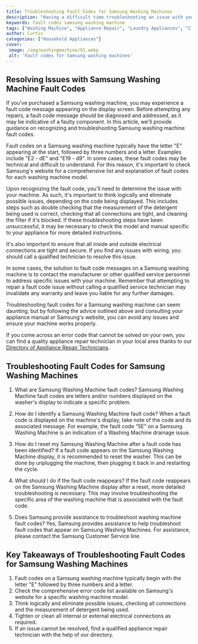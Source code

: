 ```yaml
---
title: Troubleshooting Fault Codes for Samsung Washing Machines
description: "Having a difficult time troubleshooting an issue with your Samsung Washing Machine Learn how to decode and troubleshoot the fault codes associated with Samsung Washing Machines for quick resolution of the issue"
keywords: fault codes samsung washing machine
tags: ["Washing Machine", "Appliance Repair", "Laundry Appliances", "Clean Appliance", "Appliance Brand"]
author: Curtis
categories: ["Household Appliances"]
cover: 
 image: /img/washingmachine/91.webp
 alt: 'Fault codes for Samsung washing machines'
---
```

## Resolving Issues with Samsung Washing Machine Fault Codes

If you've purchased a Samsung washing machine, you may experience a fault code message appearing on the display screen. Before attempting any repairs, a fault code message should be diagnosed and addressed, as it may be indicative of a faulty component. In this article, we'll provide guidance on recognizing and troubleshooting Samsung washing machine fault codes.

Fault codes on a Samsung washing machine typically have the letter "E" appearing at the start, followed by three numbers and a letter. Examples include "E2 - dE" and "E19 - d9". In some cases, these fault codes may be technical and difficult to understand. For this reason, it's important to check Samsung's website for a comprehensive list and explanation of fault codes for each washing machine model.

Upon recognizing the fault code, you'll need to determine the issue with your machine. As such, it's important to think logically and eliminate possible issues, depending on the code being displayed. This includes steps such as double checking that the measurement of the detergent being used is correct, checking that all connections are tight, and cleaning the filter if it's blocked. If these troubleshooting steps have been unsuccessful, it may be necessary to check the model and manual specific to your appliance for more detailed instructions.

It's also important to ensure that all inside and outside electrical connections are tight and secure. If you find any issues with wiring, you should call a qualified technician to resolve this issue. 

In some cases, the solution to fault code messages on a Samsung washing machine is to contact the manufacturer or other qualified service personnel to address specific issues with your machine. Remember that attempting to repair a fault code issue without calling a qualified service technician may invalidate any warranty and leave you liable for any further damages.

Troubleshooting fault codes for a Samsung washing machine can seem daunting, but by following the advice outlined above and consulting your appliance manual or Samsung's website, you can avoid any issues and ensure your machine works properly. 

If you come across an error code that cannot be solved on your own, you can find a quality appliance repair technician in your local area thanks to our [Directory of Appliance Repair Technicians](./pages/appliance-repair-technicians).

## Troubleshooting Fault Codes for Samsung Washing Machines

1. What are Samsung Washing Machine fault codes?
Samsung Washing Machine fault codes are letters and/or numbers displayed on the washer's display to indicate a specific problem.

2. How do I identify a Samsung Washing Machine fault code?
When a fault code is displayed on the machine's display, take note of the code and its associated message. For example, the fault code “5E” on a Samsung Washing Machine is an indication of a Washing Machine drainage issue.

3. How do I reset my Samsung Washing Machine after a fault code has been identified?
If a fault code appears on the Samsung Washing Machine display, it is recommended to reset the washer. This can be done by unplugging the machine, then plugging it back in and restarting the cycle.

4. What should I do if the fault code reappears?
If the fault code reappears on the Samsung Washing Machine display after a reset, more detailed troubleshooting is necessary. This may involve troubleshooting the specific area of the washing machine that is associated with the fault code.

5. Does Samsung provide assistance to troubleshoot washing machine fault codes?
Yes, Samsung provides assistance to help troubleshoot fault codes that appear on Samsung Washing Machines. For assistance, please contact the Samsung Customer Service line.

## Key Takeaways of Troubleshooting Fault Codes for Samsung Washing Machines
1. Fault codes on a Samsung washing machine typically begin with the letter "E" followed by three numbers and a letter. 
2. Check the comprehensive error code list available on Samsung's website for a specific washing machine model.
3. Think logically and eliminate possible issues, checking all connections and the measurement of detergent being used. 
4. Tighten or clean all internal or external electrical connections as required. 
5. If an issue cannot be resolved, find a qualified appliance repair technician with the help of our directory.
